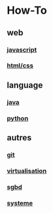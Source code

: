 # How-To

## web

### [javascript](./javascript/index-js.md)

### [html/css](./html/index-html.md)

## language

### [java](./java/index-java.md)

### [python](./python/index.md)

## autres

### [git](./git/)

### [virtualisation](./virtualisation/virtualisation.md)

### [sgbd](./sgbd/)

### [systeme](./systeme/)

